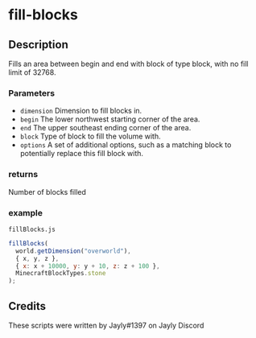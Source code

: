 # fill-blocks

## Description

Fills an area between begin and end with block of type block, with no fill limit of 32768.

### Parameters

- `dimension` Dimension to fill blocks in.
- `begin` The lower northwest starting corner of the area.
- `end` The upper southeast ending corner of the area.
- `block` Type of block to fill the volume with.
- `options` A set of additional options, such as a matching block to potentially replace this fill block with.

### returns

Number of blocks filled

### example

`fillBlocks.js`

```js
fillBlocks(
  world.getDimension("overworld"),
  { x, y, z },
  { x: x + 10000, y: y + 10, z: z + 100 },
  MinecraftBlockTypes.stone
);
```

## Credits

These scripts were written by Jayly#1397 on Jayly Discord

